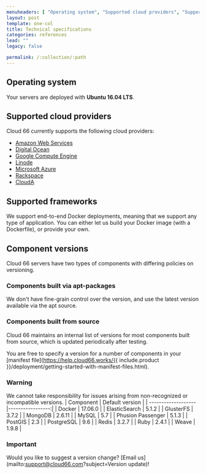 ```yaml
---
menuheaders: [ "Operating system", "Supported cloud providers", "Supported frameworks", "Component versions", "Components built via apt-packages", "Components built from source", "Warning", "Important" ]
layout: post
template: one-col
title: Technical specifications
categories: references
lead: ""
legacy: false

permalink: /:collection/:path
---
```



## Operating system

Your servers are deployed with **Ubuntu 16.04 LTS**.


## Supported cloud providers

Cloud 66 currently supports the following cloud providers:

*   [Amazon Web Services](/deployment/amazon-web-services-cloud)
*   [Digital Ocean](/deployment/digitalocean-cloud)
*   [Google Compute Engine](/deployment/google-compute-engine-cloud)
*   [Linode](/deployment/linode-cloud)
*   [Microsoft Azure](/deployment/microsoft-azure-cloud)
*   [Rackspace](/deployment/rackspace-cloud)
*   [CloudA](/deployment/cloud-a-cloud)


## Supported frameworks

We support end-to-end Docker deployments, meaning that we support any type of application. You can either let us build your Docker image (with a Dockerfile), or provide your own.


## Component versions

Cloud 66 servers have two types of components with differing policies on versioning.


### Components built via apt-packages

We don't have fine-grain control over the version, and use the latest version available via the apt source.


### Components built from source

Cloud 66 maintains an internal list of versions for most components built from source, which is updated periodically after testing.

You are free to specify a version for a number of components in your [manifest file](https://help.cloud66.works/{{ include.product }}/deployment/getting-started-with-manifest-files.html).



### Warning

We cannot take responsibility for issues arising from non-recognized or incompatible versions.
| Component           | Default version  |
| ------------------- |-----------------:|
| Docker      		  |			 17.06.0 |
| ElasticSearch       |   		   5.1.2 |
| GlusterFS 		  |    		   3.7.2 |
| MongoDB      		  |			  2.6.11 |
| MySQL		          |   		     5.7 |
| Phusion Passenger	  |    		   5.1.3 |
| PostGIS      		  |			     2.3 |
| PostgreSQL          |   		     9.6 |
| Redis				  |    		   3.2.7 |
| Ruby      		  |	           2.4.1 |
| Weave			      |   		   1.9.8 |

### Important

Would you like to suggest a version change? [Email us](mailto:support@cloud66.com?subject=Version update)!


